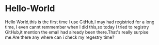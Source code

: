 # Hello-World
Hello World,this is the first time I use GitHub,I may had registried for a long time, I even cannt remmember when I did this,so today I tried to registry GitHub,it mention the email had already been there.That's really surpise me.Are there any where can i check my regestry time?
